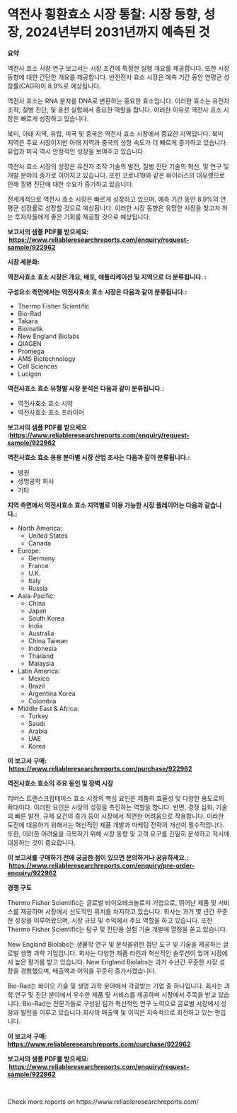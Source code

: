 <p><h1>역전사 횡환효소 시장 통찰: 시장 동향, 성장, 2024년부터 2031년까지 예측된 것</h1></p><p><strong>요약</strong></p>
<p><p>역전사 효소 시장 연구 보고서는 시장 조건에 특정한 실행 개요를 제공합니다. 또한 시장 동향에 대한 간단한 개요를 제공합니다. 반전전사 효소 시장은 예측 기간 동안 연평균 성장률(CAGR)이 8.9%로 예상됩니다.</p><p>역전사 효소는 RNA 분자를 DNA로 변환하는 중요한 효소입니다. 이러한 효소는 유전자 조작, 질병 진단, 및 용전 실험에서 중요한 역할을 합니다. 이러한 이유로 역전사 효소 시장은 빠르게 성장하고 있습니다.</p><p>북미, 아태 지역, 유럽, 미국 및 중국은 역전사 효소 시장에서 중요한 지역입니다. 북미 지역은 주요 시장이지만 아태 지역과 중국의 성장 속도가 더 빠르게 증가하고 있습니다. 유럽과 미국 역시 안정적인 성장을 보여주고 있습니다.</p><p>역전사 효소 시장의 성장은 유전자 조작 기술의 발전, 질병 진단 기술의 혁신, 및 연구 및 개발 분야의 증가로 이어지고 있습니다. 또한 코로나19와 같은 바이러스의 대유행으로 인해 질병 진단에 대한 수요가 증가하고 있습니다.</p><p>전세계적으로 역전사 효소 시장은 빠르게 성장하고 있으며, 예측 기간 동안 8.9%의 연평균 성장률로 성장할 것으로 예상됩니다. 이러한 시장 동향은 유망한 시장을 찾고자 하는 투자자들에게 좋은 기회를 제공할 것으로 예상됩니다.</p></p>
<p><strong>보고서의 샘플 PDF를 받으세요: &nbsp;<a href="https://www.reliableresearchreports.com/enquiry/request-sample/922962">https://www.reliableresearchreports.com/enquiry/request-sample/922962</a></strong></p>
<p><strong>시장 세분화:</strong></p>
<p><strong> 역전사효소 효소 시장은 개요, 배포, 애플리케이션 및 지역으로 더 분류됩니다. :</strong></p>
<p><strong>구성요소 측면에서는 역전사효소 효소 시장은 다음과 같이 분류됩니다.:</strong></p>
<p><ul><li>Thermo Fisher Scientific</li><li>Bio-Rad</li><li>Takara</li><li>Biomatik</li><li>New England Biolabs</li><li>QIAGEN</li><li>Promega</li><li>AMS Biotechnology</li><li>Cell Sciences</li><li>Lucigen</li></ul></p>
<p><strong> 역전사효소 효소 유형별 시장 분석은 다음과 같이 분류됩니다.:</strong></p>
<p><ul><li>역전사효소 효소 시약</li><li>역전사효소 효소 프라이머</li></ul></p>
<p><strong>보고서의 샘플 PDF를 받으세요 :<a href="https://www.reliableresearchreports.com/enquiry/request-sample/922962">https://www.reliableresearchreports.com/enquiry/request-sample/922962</a></strong></p>
<p><strong> 역전사효소 효소 응용 분야별 시장 산업 조사는 다음과 같이 분류됩니다.:</strong></p>
<p><ul><li>병원</li><li>생명공학 회사</li><li>기타</li></ul></p>
<p><strong>지역 측면에서 역전사효소 효소 지역별로 이용 가능한 시장 플레이어는 다음과 같습니다.:</strong></p>
<p><ul>
    <li>
        North America:
        <ul>
            <li>United States</li>
            <li>Canada</li>
        </ul>
    </li>
    <li>
        Europe:
        <ul>
            <li>Germany</li>
            <li>France</li>
            <li>U.K.</li>
            <li>Italy</li>
            <li>Russia</li>
        </ul>
    </li>
    <li>
        Asia-Pacific:
        <ul>
            <li>China</li>
            <li>Japan</li>
            <li>South Korea</li>
            <li>India</li>
            <li>Australia</li>
            <li>China Taiwan</li>
            <li>Indonesia</li>
            <li>Thailand</li>
            <li>Malaysia</li>
        </ul>
    </li>
    <li>
        Latin America:
        <ul>
            <li>Mexico</li>
            <li>Brazil</li>
            <li>Argentina Korea</li>
            <li>Colombia</li>
        </ul>
    </li>
    <li>
        Middle East & Africa:
        <ul>
            <li>Turkey</li>
            <li>Saudi</li>
            <li>Arabia</li>
            <li>UAE</li>
            <li>Korea</li>
        </ul>
    </li>
    </ul></p>
<p><strong>이 보고서 구매: &nbsp;<a href="https://www.reliableresearchreports.com/purchase/922962">https://www.reliableresearchreports.com/purchase/922962</a></strong></p>
<p><strong>역전사효소 효소의 주요 동인 및 장벽 시장</strong></p>
<p><p>리버스 트랜스크립테이스 효소 시장의 핵심 요인은 제품의 효율성 및 다양한 용도로의 확대이다. 이러한 요인은 시장의 성장을 촉진하는 역할을 합니다. 반면, 경쟁 심화, 기술의 빠른 발전, 규제 요건의 증가 등이 시장에서 직면한 어려움으로 작용합니다. 이러한 도전에 대응하기 위해서는 혁신적인 제품 개발과 마케팅 전략의 개선이 필수적입니다. 또한, 이러한 어려움을 극복하기 위해 시장 동향 및 고객 요구를 긴밀히 분석하고 적시에 대응하는 것이 중요합니다.</p></p>
<p><strong>이 보고서를 구매하기 전에 궁금한 점이 있으면 문의하거나 공유하세요.: &nbsp;<a href="https://www.reliableresearchreports.com/enquiry/pre-order-enquiry/922962">https://www.reliableresearchreports.com/enquiry/pre-order-enquiry/922962</a></strong></p>
<p><strong>경쟁 구도</strong></p>
<p><p>Thermo Fisher Scientific는 글로벌 바이오테크놀로지 기업으로, 뛰어난 제품 및 서비스를 제공하며 시장에서 선도적인 위치를 차지하고 있습니다. 회사는 과거 몇 년간 꾸준한 성장을 이루어왔으며, 시장 규모 및 수익에서 주요 역할을 하고 있습니다. 또한 Thermo Fisher Scientific는 탐구 및 진단용 실험 기술 개발에 열정을 쏟고 있습니다.</p><p>New England Biolabs는 생물학 연구 및 분석을위한 첨단 도구 및 기술을 제공하는 글로벌 생명 과학 기업입니다. 회사는 다양한 제품 라인과 혁신적인 솔루션이 있어 시장에서 높은 평가를 받고 있습니다. New England Biolabs는 과거 수년간 꾸준한 시장 성장을 경험했으며, 매출액과 이익을 꾸준히 증가시켰습니다.</p><p>Bio-Rad는 바이오 기술 및 생명 과학 분야에서 각광받는 기업 중 하나입니다. 회사는 과학 연구 및 진단 분야에서 우수한 제품 및 서비스를 제공하며 시장에서 주목을 받고 있습니다. Bio-Rad는 전문가들로 구성된 팀과 혁신적인 연구 노력으로 글로벌 시장에서 성장과 발전을 이루고 있습니다.회사의 매출액 및 이익은 지속적으로 회전하고 있는 편입니다.</p></p>
<p><strong>이 보고서 구매: &nbsp; <a href="https://www.reliableresearchreports.com/purchase/922962">https://www.reliableresearchreports.com/purchase/922962</a></strong></p>
<p><strong>보고서의 샘플 PDF를 받으세요: &nbsp;<a href="https://www.reliableresearchreports.com/enquiry/request-sample/922962">https://www.reliableresearchreports.com/enquiry/request-sample/922962</a></strong><strong></strong></p>
<p>&nbsp;</p>
<p>Check more reports on https://www.reliableresearchreports.com/</p>